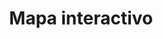 ---
id: gt-legal-mapa-interactivo
title: Mapa interactivo
sidebar_position: 2
sidebar_label: Mapa interactivo
tags:
  - Demo
  - Getting started
description: xx
---